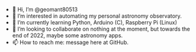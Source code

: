 - 👋 Hi, I’m @geomant80513
- 👀 I’m interested in automating my personal astronomy observatory.
- 🌱 I’m currently learning Python, Arduino (C), Raspberry Pi (Linux)
- 💞️ I’m looking to collaborate on nothing at the moment, but towards the end of 2022, maybe some astronomy apps.
- 📫 How to reach me: message here at GitHub.

<!---
geomant80513/geomant80513 is a ✨ special ✨ repository because its `README.md` (this file) appears on your GitHub profile.
You can click the Preview link to take a look at your changes.
--->
